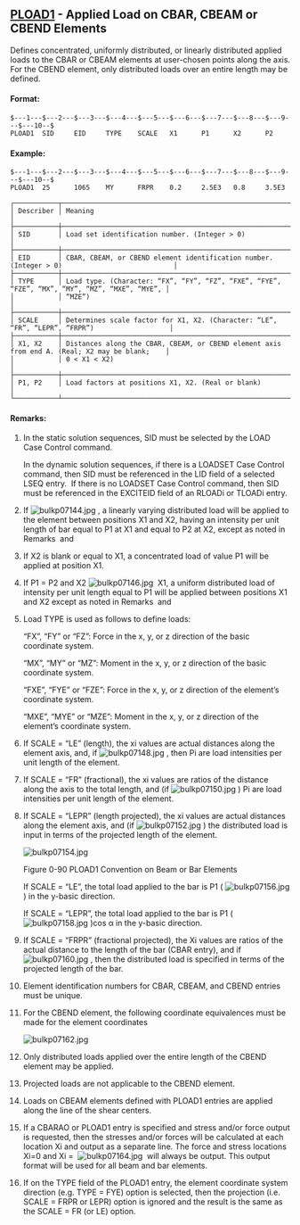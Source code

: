 ## [PLOAD1](https://help.hexagonmi.com/bundle/MSC_Nastran_2022.4/page/Nastran_Combined_Book/qrg/bulkp/TOC.PLOAD1.xhtml) - Applied Load on CBAR, CBEAM or CBEND Elements

Defines concentrated, uniformly distributed, or linearly distributed applied loads to the CBAR or CBEAM elements at user-chosen points along the axis. For the CBEND element, only distributed loads over an entire length may be defined.

#### Format:

```nastran
$---1---$---2---$---3---$---4---$---5---$---6---$---7---$---8---$---9---$---10--$
PLOAD1  SID     EID     TYPE    SCALE   X1      P1      X2      P2              
```

#### Example:

```nastran
$---1---$---2---$---3---$---4---$---5---$---6---$---7---$---8---$---9---$---10--$
PLOAD1  25      1065    MY      FRPR    0.2     2.5E3   0.8     3.5E3           
```

```text
┌───────────┬───────────────────────────────────────────────────────────────────────────────────────────────┐
│ Describer │ Meaning                                                                                       │
├───────────┼───────────────────────────────────────────────────────────────────────────────────────────────┤
│ SID       │ Load set identification number. (Integer > 0)                                                 │
├───────────┼───────────────────────────────────────────────────────────────────────────────────────────────┤
│ EID       │ CBAR, CBEAM, or CBEND element identification number. (Integer > 0)                            │
├───────────┼───────────────────────────────────────────────────────────────────────────────────────────────┤
│ TYPE      │ Load type. (Character: “FX”, “FY”, “FZ”, “FXE”, “FYE”, “FZE”, “MX”, “MY”, “MZ”, “MXE”, “MYE”, │
│           │ “MZE”)                                                                                        │
├───────────┼───────────────────────────────────────────────────────────────────────────────────────────────┤
│ SCALE     │ Determines scale factor for X1, X2. (Character: “LE”, “FR”, “LEPR”, “FRPR”)                   │
├───────────┼───────────────────────────────────────────────────────────────────────────────────────────────┤
│ X1, X2    │ Distances along the CBAR, CBEAM, or CBEND element axis from end A. (Real; X2 may be blank;    │
│           │ 0 < X1 < X2)                                                                                  │
├───────────┼───────────────────────────────────────────────────────────────────────────────────────────────┤
│ P1, P2    │ Load factors at positions X1, X2. (Real or blank)                                             │
└───────────┴───────────────────────────────────────────────────────────────────────────────────────────────┘
```

#### Remarks:

1. In the static solution sequences, SID must be selected by the LOAD Case Control command.

     In the dynamic solution sequences, if there is a LOADSET Case Control command, then SID must be referenced in the LID field of a selected LSEQ entry.  If there is no LOADSET Case Control command, then SID must be referenced in the EXCITEID field of an RLOADi or TLOADi entry.

2. If  ![bulkp07144.jpg](https://help-be.hexagonmi.com/bundle/MSC_Nastran_2022.4/page/Nastran_Combined_Book/qrg/bulkp/../../../assets/bulkp07144.jpg?_LANG=enus) , a linearly varying distributed load will be applied to the element between positions X1 and X2, having an intensity per unit length of bar equal to P1 at X1 and equal to P2 at X2, except as noted in Remarks   and 
3. If X2 is blank or equal to X1, a concentrated load of value P1 will be applied at position X1.
4. If P1 = P2 and X2  ![bulkp07146.jpg](https://help-be.hexagonmi.com/bundle/MSC_Nastran_2022.4/page/Nastran_Combined_Book/qrg/bulkp/../../../assets/bulkp07146.jpg?_LANG=enus)  X1, a uniform distributed load of intensity per unit length equal to P1 will be applied between positions X1 and X2 except as noted in Remarks   and 
5. Load TYPE is used as follows to define loads:

     “FX”, “FY” or “FZ”: Force in the x, y, or z direction of the basic coordinate system.

     “MX”, “MY” or “MZ”: Moment in the x, y, or z direction of the basic coordinate system.

     “FXE”, “FYE” or “FZE”: Force in the x, y, or z direction of the element’s coordinate system.

     “MXE”, “MYE” or “MZE”: Moment in the x, y, or z direction of the element’s coordinate system.

6. If SCALE = “LE” (length), the xi values are actual distances along the element axis, and, if  ![bulkp07148.jpg](https://help-be.hexagonmi.com/bundle/MSC_Nastran_2022.4/page/Nastran_Combined_Book/qrg/bulkp/../../../assets/bulkp07148.jpg?_LANG=enus) , then Pi are load intensities per unit length of the element.
7. If SCALE = “FR” (fractional), the xi values are ratios of the distance along the axis to the total length, and (if  ![bulkp07150.jpg](https://help-be.hexagonmi.com/bundle/MSC_Nastran_2022.4/page/Nastran_Combined_Book/qrg/bulkp/../../../assets/bulkp07150.jpg?_LANG=enus) ) Pi are load intensities per unit length of the element.
8. If SCALE = “LEPR” (length projected), the xi values are actual distances along the element axis, and (if  ![bulkp07152.jpg](https://help-be.hexagonmi.com/bundle/MSC_Nastran_2022.4/page/Nastran_Combined_Book/qrg/bulkp/../../../assets/bulkp07152.jpg?_LANG=enus) ) the distributed load is input in terms of the projected length of the element.

     ![bulkp07154.jpg](https://help-be.hexagonmi.com/bundle/MSC_Nastran_2022.4/page/Nastran_Combined_Book/qrg/bulkp/../../../assets/bulkp07154.jpg?_LANG=enus)
     
     Figure 0-90 PLOAD1 Convention on Beam or Bar Elements

     If SCALE = “LE”, the total load applied to the bar is P1 ( ![bulkp07156.jpg](https://help-be.hexagonmi.com/bundle/MSC_Nastran_2022.4/page/Nastran_Combined_Book/qrg/bulkp/../../../assets/bulkp07156.jpg?_LANG=enus) ) in the y-basic direction.

     If SCALE = “LEPR”, the total load applied to the bar is P1 ( ![bulkp07158.jpg](https://help-be.hexagonmi.com/bundle/MSC_Nastran_2022.4/page/Nastran_Combined_Book/qrg/bulkp/../../../assets/bulkp07158.jpg?_LANG=enus) )cos α  in the y-basic direction.

9. If SCALE = “FRPR” (fractional projected), the Xi values are ratios of the actual distance to the length of the bar (CBAR entry), and if  ![bulkp07160.jpg](https://help-be.hexagonmi.com/bundle/MSC_Nastran_2022.4/page/Nastran_Combined_Book/qrg/bulkp/../../../assets/bulkp07160.jpg?_LANG=enus) , then the distributed load is specified in terms of the projected length of the bar.
10. Element identification numbers for CBAR, CBEAM, and CBEND entries must be unique.
11. For the CBEND element, the following coordinate equivalences must be made for the element coordinates

     ![bulkp07162.jpg](https://help-be.hexagonmi.com/bundle/MSC_Nastran_2022.4/page/Nastran_Combined_Book/qrg/bulkp/../../../assets/bulkp07162.jpg?_LANG=enus)  

12. Only distributed loads applied over the entire length of the CBEND element may be applied.
13. Projected loads are not applicable to the CBEND element.
14. Loads on CBEAM elements defined with PLOAD1 entries are applied along the line of the shear centers.
15. If a CBARAO or PLOAD1 entry is specified and stress and/or force output is requested, then the stresses and/or forces will be calculated at each location Xi and output as a separate line. The force and stress locations Xi=0 and Xi =  ![bulkp07164.jpg](https://help-be.hexagonmi.com/bundle/MSC_Nastran_2022.4/page/Nastran_Combined_Book/qrg/bulkp/../../../assets/bulkp07164.jpg?_LANG=enus)  will always be output. This output format will be used for all beam and bar elements.
16. If on the TYPE field of the PLOAD1 entry, the element coordinate system direction (e.g. TYPE = FYE) option is selected, then the projection (i.e. SCALE = FRPR or LEPR) option is ignored and the result is the same as the SCALE = FR (or LE) option.
